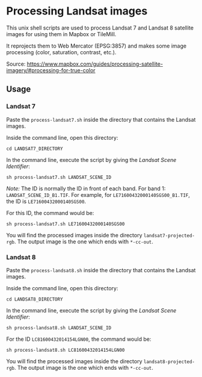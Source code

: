# Processing Landsat images

This unix shell scripts are used to process Landsat 7 and Landsat 8 satellite images for using them in Mapbox or TileMill.

It reprojects them to Web Mercator (EPSG:3857) and makes some image processing (color, saturation, contrast, etc.).

Source:
https://www.mapbox.com/guides/processing-satellite-imagery/#processing-for-true-color

## Usage

### Landsat 7

Paste the `process-landsat7.sh` inside the directory that contains the Landsat images.

Inside the command line, open this directory:

```
cd LANDSAT7_DIRECTORY
```

In the command line, execute the script by giving the *Landsat Scene Identifier*:

```
sh process-landsat7.sh LANDSAT_SCENE_ID
```

*Note:* The ID is normally the ID in front of each band. For band 1: `LANDSAT_SCENE_ID_B1.TIF`. For example, for `LE71600432000140SGS00_B1.TIF`, the ID is `LE71600432000140SGS00`.

For this ID, the command would be:

```
sh process-landsat7.sh LE71600432000140SGS00
```

You will find the processed images inside the directory `landsat7-projected-rgb`. The output image is the one which ends with `*-cc-out`.

### Landsat 8

Paste the `process-landsat8.sh` inside the directory that contains the Landsat images.

Inside the command line, open this directory:

```
cd LANDSAT8_DIRECTORY
```

In the command line, execute the script by giving the *Landsat Scene Identifier*:

```
sh process-landsat8.sh LANDSAT_SCENE_ID
```

For the ID `LC81600432014154LGN00`, the command would be:

```
sh process-landsat8.sh LC81600432014154LGN00
```

You will find the processed images inside the directory `landsat8-projected-rgb`. The output image is the one which ends with `*-cc-out`.
